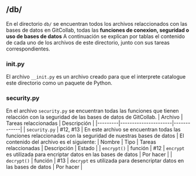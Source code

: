 ## /db/
En el directorio `db/` se encuentran todos los archivos relaccionados con las bases de datos en GitCollab, todas las **funciones de conexion, seguridad o uso de bases de datos** A continuación se explican por tablas el contenido de cada uno de los archivos de este directorio, junto con sus tareas correspondientes.

### __init__.py
El archivo `__init.py` es un archivo creado para que el interprete catalogue este directorio como un paquete de Python.

### security.py
En el archivo `security.py` se encuentran todas las funciones que tienen relacción con la seguridad de las bases de datos de GitCollab.
| Archivo | Tareas relaccionadas | Descripción |
|---------|----------------------|-------------|
| `security.py` | #12, #13	 | En este archivo se encuentran todas las funciones relaccionadas con la seguridad de nuestras bases de datos |
El contenido del archivo es el siguiente:
| Nombre | Tipo | Tareas relaccionadas | Descripción | Estado |
| `encrypt()` | función | #12 | `encrypt` es utilizada para encriptar datos en las bases de datos | Por hacer |
| `decrypt()` | función | #13 | `decrypt` es utilizada para desencriptar datos en las bases de datos | Por hacer |
